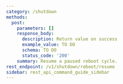 ```yaml
---
category: /shutdown
methods:
  post:
    parameters: []
    response_body:
      description: Return value on success
      example_value: TO DO
      schema: TO DO
      status_code: '200'
    summary: Resume a paused reboot cycle.
rest_endpoint: /v1/shutdown/reboot/resume
sidebar: rest_api_command_guide_sidebar
---
```

